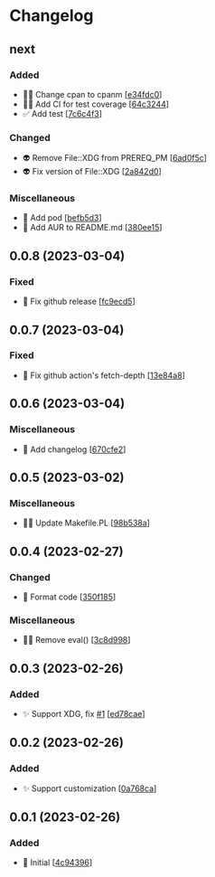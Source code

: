 # Changelog

<a name="next"></a>
## next

### Added

- 👷‍♂️ Change cpan to cpanm [[e34fdc0](https://github.com/Freed-Wu/Reply-Plugin-Prompt/commit/e34fdc00b6b4a98ae87719e8fc4d91d67bbb40d7)]
- 👷‍♂️ Add CI for test coverage [[64c3244](https://github.com/Freed-Wu/Reply-Plugin-Prompt/commit/64c3244c8389b303bd618f2bfcba4a241f5862bb)]
- ✅ Add test [[7c6c4f3](https://github.com/Freed-Wu/Reply-Plugin-Prompt/commit/7c6c4f32b8ae61a7514d547923a360ffb8cd60b1)]

### Changed

- 👽 Remove File::XDG from PREREQ_PM [[6ad0f5c](https://github.com/Freed-Wu/Reply-Plugin-Prompt/commit/6ad0f5c74ceb231186b1170848d9cb52a369f2e6)]
- 👽 Fix version of File::XDG [[2a842d0](https://github.com/Freed-Wu/Reply-Plugin-Prompt/commit/2a842d08b9bc30ee5f1358a066009217229987db)]

### Miscellaneous

- 📝 Add pod [[befb5d3](https://github.com/Freed-Wu/Reply-Plugin-Prompt/commit/befb5d35aaeed8785cd7e72da873eb2b0279277e)]
- 📝 Add AUR to README.md [[380ee15](https://github.com/Freed-Wu/Reply-Plugin-Prompt/commit/380ee157fe9acf61b471b476cc49e03fece0be47)]


<a name="0.0.8"></a>
## 0.0.8 (2023-03-04)

### Fixed

- 🐛 Fix github release [[fc9ecd5](https://github.com/Freed-Wu/Reply-Plugin-Prompt/commit/fc9ecd5b0d31d71aae42ec36889478b96182771e)]


<a name="0.0.7"></a>
## 0.0.7 (2023-03-04)

### Fixed

- 💚 Fix github action&#x27;s fetch-depth [[13e84a8](https://github.com/Freed-Wu/Reply-Plugin-Prompt/commit/13e84a85c0a5128916a9270d262fdc54e4992909)]


<a name="0.0.6"></a>
## 0.0.6 (2023-03-04)

### Miscellaneous

- 📝 Add changelog [[670cfe2](https://github.com/Freed-Wu/Reply-Plugin-Prompt/commit/670cfe2d3e0499ef7df23ee33e2c8f0649028203)]


<a name="0.0.5"></a>
## 0.0.5 (2023-03-02)

### Miscellaneous

- 🧑‍💻 Update Makefile.PL [[98b538a](https://github.com/Freed-Wu/Reply-Plugin-Prompt/commit/98b538a85b1b45f7ece1097a147b4714aef6b696)]


<a name="0.0.4"></a>
## 0.0.4 (2023-02-27)

### Changed

- 🎨 Format code [[350f185](https://github.com/Freed-Wu/Reply-Plugin-Prompt/commit/350f1852a8b3216cc3b483f51b6d3c535c9315d3)]

### Miscellaneous

- 🧑‍💻 Remove eval() [[3c8d998](https://github.com/Freed-Wu/Reply-Plugin-Prompt/commit/3c8d9981450200cb1162339410b8b308873d62f5)]


<a name="0.0.3"></a>
## 0.0.3 (2023-02-26)

### Added

- ✨ Support XDG, fix [#1](https://github.com/Freed-Wu/Reply-Plugin-Prompt/issues/1) [[ed78cae](https://github.com/Freed-Wu/Reply-Plugin-Prompt/commit/ed78caeec40903b7840bb305b8f9863166850282)]


<a name="0.0.2"></a>
## 0.0.2 (2023-02-26)

### Added

- ✨ Support customization [[0a768ca](https://github.com/Freed-Wu/Reply-Plugin-Prompt/commit/0a768caf7f6601a45077d7e5f365627b22ee4c1f)]


<a name="0.0.1"></a>
## 0.0.1 (2023-02-26)

### Added

- 🎉 Initial [[4c94396](https://github.com/Freed-Wu/Reply-Plugin-Prompt/commit/4c94396ade640284d87ee06a691e5e7a69e1a08f)]
